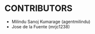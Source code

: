CONTRIBUTORS
============

 - Milindu Sanoj Kumarage (agentmilindu)
 - Jose de la Fuente (mrjc1238)
 

